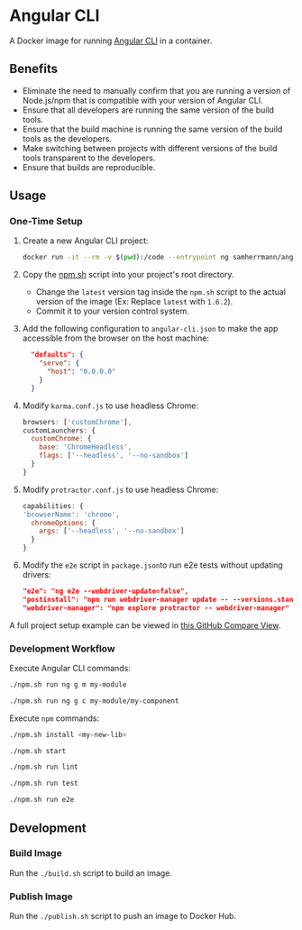 # Angular CLI
A Docker image for running [Angular CLI](https://github.com/angular/angular-cli)
in a container.
## Benefits
* Eliminate the need to manually confirm that you are running a version of
  Node.js/npm that is compatible with your version of Angular CLI.
* Ensure that all developers are running the same version of the build tools.
* Ensure that the build machine is running the same version of the build tools
  as the developers.
* Make switching between projects with different versions of the build tools
  transparent to the developers.
* Ensure that builds are reproducible.

## Usage
### One-Time Setup
1. Create a new Angular CLI project:
    ```sh
    docker run -it --rm -v $(pwd):/code --entrypoint ng samherrmann/angular-cli new my-app
    ```

2. Copy the [npm.sh](npm.sh) script into your project's root directory.
    * Change the `latest` version tag inside the `npm.sh` script to the actual
      version of the image (Ex: Replace `latest` with `1.6.2`).
    * Commit it to your version control system.

3. Add the following configuration to `angular-cli.json` to make the app
   accessible from the browser on the host machine:
    ```json
      "defaults": {
        "serve": {
          "host": "0.0.0.0"
        }
      }
    ```
4. Modify `karma.conf.js` to use headless Chrome:

    ```js
    browsers: ['customChrome'],
    customLaunchers: {
      customChrome: {
        base: 'ChromeHeadless',
        flags: ['--headless', '--no-sandbox']
      }
    }
    ```

5. Modify `protractor.conf.js` to use headless Chrome:

    ```js
    capabilities: {
    'browserName': 'chrome',
      chromeOptions: {
        args: ['--headless', '--no-sandbox']
      }
    }
    ```

6. Modify the `e2e` script in `package.json`to run e2e tests without updating drivers:

    ```json
    "e2e": "ng e2e --webdriver-update=false",
    "postinstall": "npm run webdriver-manager update -- --versions.standalone=2.53.1 --versions.chrome=2.38 --versions.gecko=v0.13.0",
    "webdriver-manager": "npm explore protractor -- webdriver-manager"
    ```

A full project setup example can be viewed in [this GitHub Compare
View](https://github.com/samherrmann/docker-angular-cli/commit/example-app).

### Development Workflow
Execute Angular CLI commands:

```sh
./npm.sh run ng g m my-module
```
```sh
./npm.sh run ng g c my-module/my-component
```

Execute `npm` commands:
```sh
./npm.sh install <my-new-lib>
```
```sh
./npm.sh start
```
```sh
./npm.sh run lint
```
```sh
./npm.sh run test
```
```sh
./npm.sh run e2e
```

## Development
### Build Image
Run the `./build.sh` script to build an image.

### Publish Image
Run the `./publish.sh` script to push an image to Docker Hub.
